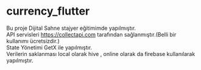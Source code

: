 # currency_flutter

Bu proje Dijital Sahne stajyer eğitimimde yapılmıştır.<br> 
API servisleri https://collectapi.com tarafından sağlanmıştır.(Belli bir kullanımı ücretsizdir.)<br> 
State Yönetimi GetX ile yapılmıştır.<br> 
Verilerin saklanması local olarak hive , online olarak da firebase kullanılarak yapılmıştır.<br> 
